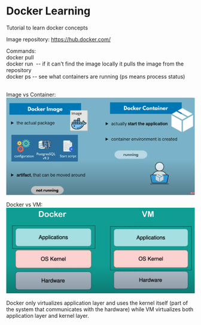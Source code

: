 # Docker Learning


Tutorial to learn docker concepts 

Image repository: 
https://hub.docker.com/ 

Commands:<br/>
docker pull <image><br/>
docker run <image> -- if it can't find the image locally it pulls the image from the repository<br/>
docker ps -- see what containers are running (ps means process status)<br/><br/>

Image vs Container: <br/>
![alt text](https://github.com/luislimaUM/Docker/blob/main/dockerImage.PNG)
<br/>

Docker vs VM: <br/>
![alt text](https://github.com/luislimaUM/Docker/blob/main/dockervsVM.PNG)

Docker only virtualizes application layer and uses the kernel itself (part of the system that communicates with the hardware) while VM virtualizes both application layer and kernel layer.
